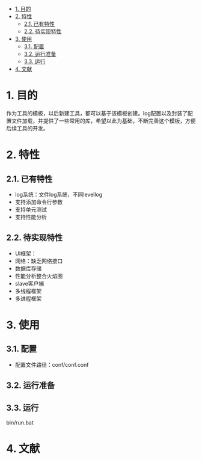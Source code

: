 <!-- TOC -->

- [1. 目的](#1-%E7%9B%AE%E7%9A%84)
- [2. 特性](#2-%E7%89%B9%E6%80%A7)
    - [2.1. 已有特性](#21-%E5%B7%B2%E6%9C%89%E7%89%B9%E6%80%A7)
    - [2.2. 待实现特性](#22-%E5%BE%85%E5%AE%9E%E7%8E%B0%E7%89%B9%E6%80%A7)
- [3. 使用](#3-%E4%BD%BF%E7%94%A8)
    - [3.1. 配置](#31-%E9%85%8D%E7%BD%AE)
    - [3.2. 运行准备](#32-%E8%BF%90%E8%A1%8C%E5%87%86%E5%A4%87)
    - [3.3. 运行](#33-%E8%BF%90%E8%A1%8C)
- [4. 文献](#4-%E6%96%87%E7%8C%AE)

<!-- /TOC -->

# 1. 目的

作为工具的模板，以后新建工具，都可以基于该模板创建。log配置以及封装了配置文件加载，并提供了一些常用的库，希望以此为基础，不断完善这个模板，方便后续工具的开发。

# 2. 特性

## 2.1. 已有特性
* log系统：文件log系统，不同levellog
* 支持添加命令行参数
* 支持单元测试
* 支持性能分析

## 2.2. 待实现特性
* UI框架：
* 网络：缺乏网络接口
* 数据库存储
* 性能分析整合火焰图
* slave客户端
* 多线程框架
* 多进程框架

# 3. 使用

## 3.1. 配置

* 配置文件路径：conf/conf.conf

## 3.2. 运行准备


## 3.3. 运行
bin/run.bat

# 4. 文献

